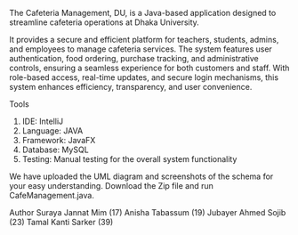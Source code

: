 The Cafeteria Management, DU, is a Java-based application designed to streamline cafeteria operations at Dhaka University.

It provides a secure and efficient platform for teachers, students, admins, and employees to manage cafeteria services. 
The system features user authentication, food ordering, purchase tracking, and administrative controls, ensuring a seamless 
experience for both customers and staff. With role-based access, real-time updates, and secure login mechanisms, this system 
enhances efficiency, transparency, and user convenience.

Tools
1. IDE: IntelliJ
2. Language: JAVA
3. Framework: JavaFX
4. Database: MySQL
5. Testing: Manual testing for the overall 
system functionality

We have uploaded the UML diagram and screenshots of the schema for your easy understanding. 
Download the Zip file and run CafeManagement.java.

Author
Suraya Jannat Mim (17)
Anisha Tabassum (19)
Jubayer Ahmed Sojib (23)
Tamal Kanti Sarker (39)





